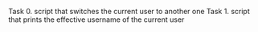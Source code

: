 Task 0.
script that switches the current user to another one
Task 1.
script that prints the effective username of the current user
